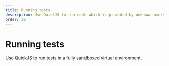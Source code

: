 ```yaml
---
title: Running tests
description: Use QuickJS to run code which is provided by unknown users
order: 30
---
```


# Running tests

Use QuickJS to run tests in a fully sandboxed virtual environment.

